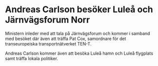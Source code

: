 # Andreas Carlson besöker Luleå och Järnvägsforum Norr

Ministern inleder med att tala på Järnvägsforum och kommer i samband med besöket där även att träffa Pat Cox, samordnare för det transeuropeiska transportnätverket TEN-T.

Andreas Carlson kommer även att besöka Luleå hamn och Luleå flygplats samt träffa lokala politiker.
